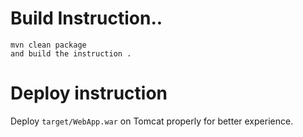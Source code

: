 

# Build Instruction..


```
mvn clean package
and build the instruction .
```

# Deploy instruction

Deploy ```target/WebApp.war``` on Tomcat properly for better experience.
